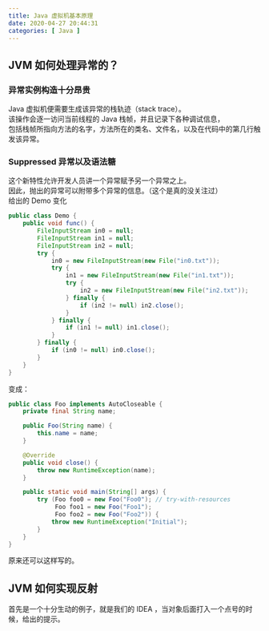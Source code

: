 ```yaml
---
title: Java 虚拟机基本原理
date: 2020-04-27 20:44:31
categories: [ Java ]
---
```


## JVM 如何处理异常的？

### 异常实例构造十分昂贵
Java 虚拟机便需要生成该异常的栈轨迹（stack trace）。  
该操作会逐一访问当前线程的 Java 栈帧，并且记录下各种调试信息，  
包括栈帧所指向方法的名字，方法所在的类名、文件名，以及在代码中的第几行触发该异常。

### Suppressed 异常以及语法糖
这个新特性允许开发人员讲一个异常赋予另一个异常之上。  
因此，抛出的异常可以附带多个异常的信息。（这个是真的没关注过）  
给出的 Demo 变化
```java
public class Demo {
    public void func() {
        FileInputStream in0 = null;
        FileInputStream in1 = null;
        FileInputStream in2 = null;
        try {
            in0 = new FileInputStream(new File("in0.txt"));
            try {
                in1 = new FileInputStream(new File("in1.txt"));
                try {
                    in2 = new FileInputStream(new File("in2.txt"));
                } finally {
                    if (in2 != null) in2.close();
                }
            } finally {
                if (in1 != null) in1.close();
            }
        } finally {
            if (in0 != null) in0.close();
        }
    }
}
```
变成：
```java
public class Foo implements AutoCloseable {
    private final String name;

    public Foo(String name) {
        this.name = name;
    }

    @Override
    public void close() {
        throw new RuntimeException(name);
    }

    public static void main(String[] args) {
        try (Foo foo0 = new Foo("Foo0"); // try-with-resources
             Foo foo1 = new Foo("Foo1"); 
             Foo foo2 = new Foo("Foo2")) {
            throw new RuntimeException("Initial");
        }
    }
}
```
原来还可以这样写的。

## JVM 如何实现反射
首先是一个十分生动的例子，就是我们的 IDEA ，当对象后面打入一个点号的时候，给出的提示。  
